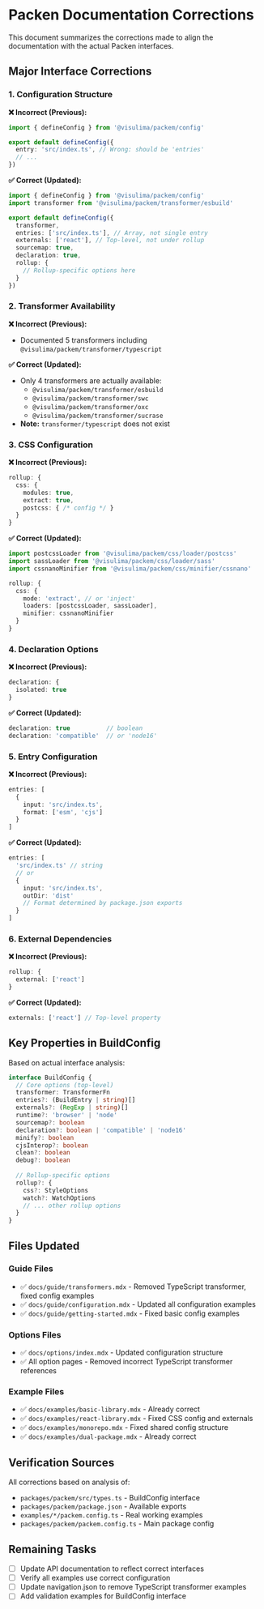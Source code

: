 # Packen Documentation Corrections

This document summarizes the corrections made to align the documentation with the actual Packen interfaces.

## Major Interface Corrections

### 1. Configuration Structure

**❌ Incorrect (Previous):**
```typescript
import { defineConfig } from '@visulima/packem/config'

export default defineConfig({
  entry: 'src/index.ts', // Wrong: should be 'entries'
  // ...
})
```

**✅ Correct (Updated):**
```typescript
import { defineConfig } from '@visulima/packem/config'
import transformer from '@visulima/packem/transformer/esbuild'

export default defineConfig({
  transformer,
  entries: ['src/index.ts'], // Array, not single entry
  externals: ['react'], // Top-level, not under rollup
  sourcemap: true,
  declaration: true,
  rollup: {
    // Rollup-specific options here
  }
})
```

### 2. Transformer Availability

**❌ Incorrect (Previous):**
- Documented 5 transformers including `@visulima/packem/transformer/typescript`

**✅ Correct (Updated):**
- Only 4 transformers are actually available:
  - `@visulima/packem/transformer/esbuild`
  - `@visulima/packem/transformer/swc`
  - `@visulima/packem/transformer/oxc`
  - `@visulima/packem/transformer/sucrase`
- **Note:** `transformer/typescript` does not exist

### 3. CSS Configuration

**❌ Incorrect (Previous):**
```typescript
rollup: {
  css: {
    modules: true,
    extract: true,
    postcss: { /* config */ }
  }
}
```

**✅ Correct (Updated):**
```typescript
import postcssLoader from '@visulima/packem/css/loader/postcss'
import sassLoader from '@visulima/packem/css/loader/sass'
import cssnanoMinifier from '@visulima/packem/css/minifier/cssnano'

rollup: {
  css: {
    mode: 'extract', // or 'inject'
    loaders: [postcssLoader, sassLoader],
    minifier: cssnanoMinifier
  }
}
```

### 4. Declaration Options

**❌ Incorrect (Previous):**
```typescript
declaration: {
  isolated: true
}
```

**✅ Correct (Updated):**
```typescript
declaration: true          // boolean
declaration: 'compatible'  // or 'node16'
```

### 5. Entry Configuration

**❌ Incorrect (Previous):**
```typescript
entries: [
  {
    input: 'src/index.ts',
    format: ['esm', 'cjs']
  }
]
```

**✅ Correct (Updated):**
```typescript
entries: [
  'src/index.ts' // string
  // or
  {
    input: 'src/index.ts',
    outDir: 'dist'
    // Format determined by package.json exports
  }
]
```

### 6. External Dependencies

**❌ Incorrect (Previous):**
```typescript
rollup: {
  external: ['react']
}
```

**✅ Correct (Updated):**
```typescript
externals: ['react'] // Top-level property
```

## Key Properties in BuildConfig

Based on actual interface analysis:

```typescript
interface BuildConfig {
  // Core options (top-level)
  transformer: TransformerFn
  entries?: (BuildEntry | string)[]
  externals?: (RegExp | string)[]
  runtime?: 'browser' | 'node'
  sourcemap?: boolean
  declaration?: boolean | 'compatible' | 'node16'
  minify?: boolean
  cjsInterop?: boolean
  clean?: boolean
  debug?: boolean
  
  // Rollup-specific options
  rollup?: {
    css?: StyleOptions
    watch?: WatchOptions
    // ... other rollup options
  }
}
```

## Files Updated

### Guide Files
- ✅ `docs/guide/transformers.mdx` - Removed TypeScript transformer, fixed config examples
- ✅ `docs/guide/configuration.mdx` - Updated all configuration examples
- ✅ `docs/guide/getting-started.mdx` - Fixed basic config examples

### Options Files
- ✅ `docs/options/index.mdx` - Updated configuration structure
- ✅ All option pages - Removed incorrect TypeScript transformer references

### Example Files
- ✅ `docs/examples/basic-library.mdx` - Already correct
- ✅ `docs/examples/react-library.mdx` - Fixed CSS config and externals
- ✅ `docs/examples/monorepo.mdx` - Fixed shared config structure
- ✅ `docs/examples/dual-package.mdx` - Already correct

## Verification Sources

All corrections based on analysis of:
- `packages/packem/src/types.ts` - BuildConfig interface
- `packages/packem/package.json` - Available exports
- `examples/*/packem.config.ts` - Real working examples
- `packages/packem/packem.config.ts` - Main package config

## Remaining Tasks

- [ ] Update API documentation to reflect correct interfaces
- [ ] Verify all examples use correct configuration
- [ ] Update navigation.json to remove TypeScript transformer examples
- [ ] Add validation examples for BuildConfig interface